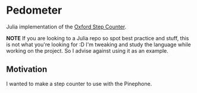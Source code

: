 # Pedometer

Julia implementation of the [Oxford Step Counter](https://github.com/Oxford-step-counter/Java-Step-Counter/tree/dfd079a2678c8d29adbba08de840367f4d4fcd41).

**NOTE** If you are looking to a Julia repo so spot best practice and stuff, this is not what you're looking for :D
I'm tweaking and study the language while working on the project. So I advise against using it as an example.

## Motivation

I wanted to make a step counter to use with the Pinephone.
